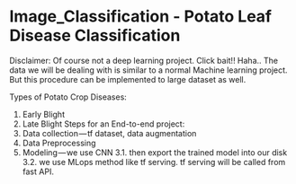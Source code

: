# Image_Classification - Potato Leaf Disease Classification

Disclaimer: Of course not a deep learning project. Click bait!! Haha..
The data we will be dealing with is similar to a normal Machine learning project. But this procedure can be implemented to large dataset as well.

Types of Potato Crop Diseases:
1. Early Blight
2. Late Blight
Steps for an End-to-end project:
1. Data collection — tf dataset, data augmentation
2. Data Preprocessing
3. Modeling — we use CNN
3.1. then export the trained model into our disk
3.2. we use MLops method like tf serving. tf serving will be called from fast API.


